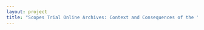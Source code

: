 ```yaml
--- 
layout: project 
title: "Scopes Trial Online Archives: Context and Consequences of the "World's Most Famous Court Trial"" 
---
```



